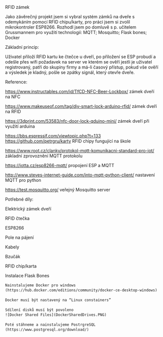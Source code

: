 RFID zámek 

Jako závěrečný projekt jsem si vybral systém zámků na dveře s odemykáním pomocí RFID chipu/karty, pro práci jsem si zvolil mikrokontroler ESP8266. Rozhodl jsem po domluvě s p. učitelem Grussmannem pro využití technologií: MQTT; Mosquitto; Flask bones; Docker 

 

Základní princip: 

Uživatel přiloží RFID kartu ke čtečce u dveří, po přiložení se ESP probudí a odešle přes wifi požadavek na server ve kterém se ověří jestli je uživatel registrovaný, patří do skupiny firmy a má-li časový přístup, pokud vše ověří a výsledek je kladný, pošle se zpátky signál, který otevře dveře. 

 

Reference: 

https://www.instructables.com/id/TfCD-NFC-Beer-Lockbox/ zámek dveří na NFC 

https://www.makeuseof.com/tag/diy-smart-lock-arduino-rfid/ zámek dveří na RFID 

https://3dprint.com/53583/nfc-door-lock-qduino-mini/ zámek dveří při využití arduina 

https://bbs.espressif.com/viewtopic.php?t=133 https://github.com/petrgru/karty RFID chipy fungující na škole 

https://www.root.cz/clanky/protokol-mqtt-komunikacni-standard-pro-iot/ základní zprovoznění MQTT protokolu 

https://iotta.cz/esp8266-mqtt/ propojení ESP a MQTT 

http://www.steves-internet-guide.com/into-mqtt-python-client/ nastavení MQTT pro python 

https://test.mosquitto.org/ veřejný Mosquitto server 

 

Potřebné díly: 

Elektrický zámek dveří 

RFID čtečka 

ESP8266 

Pole na pájení 

Kabely 

Bzučák 

RFID chip/karta 

 

 

 

 

 

 

Instalace Flask Bones 

    Nainstalujeme Docker pro windows (https://hub.docker.com/editions/community/docker-ce-desktop-windows) 

    Docker musí být nastavený na “Linux constainers” 

    Sdílení disků musí být povoleno 
    ![Docker Shared Files](DockerSharedDrives.PNG)

    Poté stáhneme a nainstalujeme PostrgreSQL (https://www.postgresql.org/download/) 

     

 

 

 

 

 

 

 

 

 
